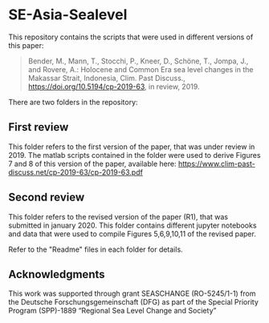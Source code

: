 # SE-Asia-Sealevel
This repository contains the scripts that were used in different versions of this paper:
> Bender, M., Mann, T., Stocchi, P., Kneer, D., Schöne, T., Jompa, J., and Rovere, A.: Holocene and Common Era sea level changes in the Makassar Strait, Indonesia, Clim. Past Discuss., https://doi.org/10.5194/cp-2019-63, in review, 2019.

There are two folders in the repository:
## First review
This folder refers to the first version of the paper, that was under review in 2019. The matlab scripts contained in the folder were used to derive Figures 7 and 8 of this version of the paper, available here: https://www.clim-past-discuss.net/cp-2019-63/cp-2019-63.pdf

## Second review
This folder refers to the revised version of the paper (R1), that was submitted in january 2020. This folder contains different jupyter notebooks and data that were used to compile Figures 5,6,9,10,11 of the revised paper. 

Refer to the "Readme" files in each folder for details.

## Acknowledgments
This work was supported through grant SEASCHANGE (RO-5245/1-1) from the Deutsche Forschungsgemeinschaft (DFG) as part of the Special Priority Program (SPP)-1889 “Regional Sea Level Change and Society”

